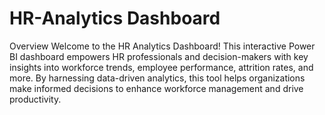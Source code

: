 # HR-Analytics Dashboard

Overview
Welcome to the HR Analytics Dashboard! This interactive Power BI dashboard empowers HR professionals and decision-makers with key insights into workforce trends, employee performance, attrition rates, and more. By harnessing data-driven analytics, this tool helps organizations make informed decisions to enhance workforce management and drive productivity.
